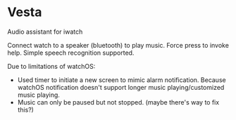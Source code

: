 # Vesta
Audio assistant for iwatch

Connect watch to a speaker (bluetooth) to play music.
Force press to invoke help.
Simple speech recognition supported.

Due to limitations of watchOS:
- Used timer to initiate a new screen to mimic alarm notification. Because watchOS notification doesn't support longer music playing/customized music playing.
- Music can only be paused but not stopped. (maybe there's way to fix this?)




